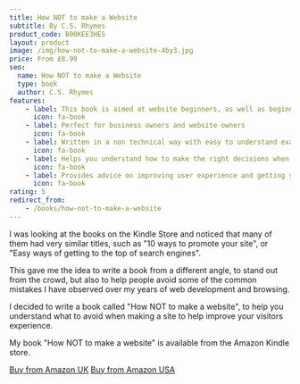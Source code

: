 ```yaml
---
title: How NOT to make a Website
subtitle: By C.S. Rhymes
product_code: B00KEE3HES
layout: product
image: /img/how-not-to-make-a-website-4by3.jpg
price: From £8.99
seo:
  name: How NOT to make a Website
  type: book
  author: C.S. Rhymes
features:
    - label: This book is aimed at website beginners, as well as beginner developers
      icon: fa-book
    - label: Perfect for business owners and website owners
      icon: fa-book
    - label: Written in a non technical way with easy to understand examples
      icon: fa-book
    - label: Helps you understand how to make the right decisions when planning, designing and building your website
      icon: fa-book
    - label: Provides advice on improving user experience and getting your site found in search engines
      icon: fa-book
rating: 5
redirect_from: 
    - /books/how-not-to-make-a-website
---
```


I was looking at the books on the Kindle Store and noticed that many of them had very similar titles, such as "10 ways to promote your site", or "Easy ways of getting to the top of search engines". 

This gave me the idea to write a book from a different angle, to stand out from the crowd, but also to help people avoid some of the common mistakes I have observed over my years of web development and browsing.

I decided to write a book called "How NOT to make a website", to help you understand what to avoid when making a site to help improve your visitors experience.

My book "How NOT to make a website" is available from the Amazon Kindle store. 

<div class="buttons is-centered">
<a href="https://www.amazon.co.uk/dp/B00KEE3HES" class="button is-info">Buy from Amazon UK</a>
<a href="http://www.amazon.com/dp/B00KEE3HES" class="button is-info">Buy from Amazon USA</a>
</div>